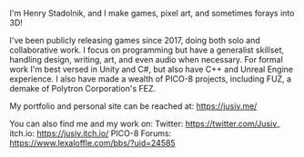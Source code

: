 I'm Henry Stadolnik, and I make games, pixel art, and sometimes forays into 3D!

I've been publicly releasing games since 2017, doing both solo and collaborative work.
I focus on programming but have a generalist skillset, handling design, writing, art, and even audio when necessary.
For formal work I'm best versed in Unity and C#, but also have C++ and Unreal Engine experience. 
I also have made a wealth of PICO-8 projects, including FUZ, a demake of Polytron Corporation's FEZ.

My portfolio and personal site can be reached at:
https://jusiv.me/

You can also find me and my work on:
Twitter: https://twitter.com/Jusiv_
itch.io: https://jusiv.itch.io/
PICO-8 Forums: https://www.lexaloffle.com/bbs/?uid=24585
